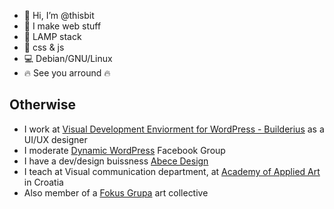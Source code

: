 - 👋 Hi, I’m @thisbit
- :rocket: I make web stuff
- :hammer: LAMP stack
- :art: css & js
- :computer: Debian/GNU/Linux
- :fire: See you arround :fire:

## Otherwise
- I work at [Visual Development Enviorment for WordPress - Builderius](https://builderius.io) as a UI/UX designer
- I moderate [Dynamic WordPress](https://www.facebook.com/groups/dynamicwordpress) Facebook Group
- I have a dev/design buissness [Abece Design](https://abecede.net)
- I teach at Visual communication department, at [Academy of Applied Art](https://apuri.hr/stranica/4-krstulovic-elvis/) in Croatia
- Also member of a [Fokus Grupa](https://fokusgrupa.net) art collective
